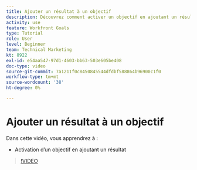 ```yaml
---
title: Ajouter un résultat à un objectif
description: Découvrez comment activer un objectif en ajoutant un résultat dans [!DNL Workfront Goals].
activity: use
feature: Workfront Goals
type: Tutorial
role: User
level: Beginner
team: Technical Marketing
kt: 8922
exl-id: e54aa547-97d1-4603-bb63-503e605be408
doc-type: video
source-git-commit: 7a1211f0c8450845544dfdbf588864b96900c1f0
workflow-type: tm+mt
source-wordcount: '38'
ht-degree: 0%

---
```


# Ajouter un résultat à un objectif

Dans cette vidéo, vous apprendrez à :

* Activation d’un objectif en ajoutant un résultat

>[!VIDEO](https://video.tv.adobe.com/v/335194/?quality=12&learn=on)
